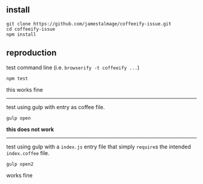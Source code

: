 install
------

```
git clone https://github.com/jamestalmage/coffeeify-issue.git
cd coffeeify-issue
npm install
```

reproduction
------------


test command line (i.e. `browserify -t coffeeify ...`)
```
npm test
```
this works fine

--------

test using gulp with entry as coffee file.
```
gulp open
```
**this does not work**

--------

test using gulp with a `index.js` entry file that simply `require`s the intended `index.coffee` file.
```
gulp open2
```
works fine

